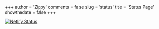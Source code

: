+++
author = 'Zippy'
comments = false
slug = 'status'
title = 'Status Page'
showthedate = false
+++

[![Netlify Status](https://api.netlify.com/api/v1/badges/465a6cb8-7dcd-4672-8003-651ad9c72cc1/deploy-status)](https://app.netlify.com/sites/techrelayblog/deploys)

